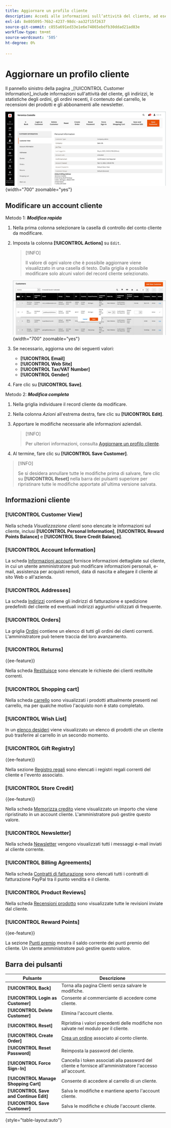 ```yaml
---
title: Aggiornare un profilo cliente
description: Accedi alle informazioni sull’attività del cliente, ad esempio quando ha effettuato l’ultimo accesso o uscita dal proprio account, e aggiorna il profilo del cliente.
exl-id: 8e805095-76b2-4237-98dc-aa32f15f2637
source-git-commit: c855a691ed33e1e6e74865ebdfb30ddad21ad83e
workflow-type: tm+mt
source-wordcount: '505'
ht-degree: 0%

---
```


# Aggiornare un profilo cliente

Il pannello sinistro della pagina _[!UICONTROL Customer Information]_include informazioni sull&#39;attività del cliente, gli indirizzi, le statistiche degli ordini, gli ordini recenti, il contenuto del carrello, le recensioni dei prodotti e gli abbonamenti alle newsletter.

![Profilo cliente](assets/cust-profile.png){width="700" zoomable="yes"}

## Modificare un account cliente

Metodo 1: **_Modifica rapida_**

1. Nella prima colonna selezionare la casella di controllo del conto cliente da modificare.

1. Imposta la colonna **[!UICONTROL Actions]** su `Edit`.

   >[!INFO]
   >
   >Il valore di ogni valore che è possibile aggiornare viene visualizzato in una casella di testo. Dalla griglia è possibile modificare solo alcuni valori del record cliente selezionato.

   ![Modifica rapida](assets/customers-grid-quick-edit.png){width="700" zoomable="yes"}

1. Se necessario, aggiorna uno dei seguenti valori:

   * **[!UICONTROL Email]**
   * **[!UICONTROL Web Site]**
   * **[!UICONTROL Tax/VAT Number]**
   * **[!UICONTROL Gender]**

1. Fare clic su **[!UICONTROL Save]**.

Metodo 2: **_Modifica completa_**

1. Nella griglia individuare il record cliente da modificare.

1. Nella colonna _Azioni_ all&#39;estrema destra, fare clic su **[!UICONTROL Edit]**.

1. Apportare le modifiche necessarie alle informazioni aziendali.

   >[!INFO]
   >
   >Per ulteriori informazioni, consulta [Aggiornare un profilo cliente](../customers/update-account.md).

1. Al termine, fare clic su **[!UICONTROL Save Customer]**.

>[!INFO]
>
>Se si desidera annullare tutte le modifiche prima di salvare, fare clic su **[!UICONTROL Reset]** nella barra dei pulsanti superiore per ripristinare tutte le modifiche apportate all&#39;ultima versione salvata.

## Informazioni cliente

### [!UICONTROL Customer View]

Nella scheda _Visualizzazione clienti_ sono elencate le informazioni sul cliente, inclusi **[!UICONTROL Personal Information]**, **[!UICONTROL Reward Points Balance]** e **[!UICONTROL Store Credit Balance]**.

### [!UICONTROL Account Information]

La scheda [Informazioni account](../customers/account-dashboard-account-information.md) fornisce informazioni dettagliate sul cliente, in cui un utente amministratore può modificare informazioni personali, e-mail, assistenza per acquisti remoti, data di nascita e allegare il cliente al sito Web o all&#39;azienda.

### [!UICONTROL Addresses]

La scheda [Indirizzi](../customers/account-dashboard-address-book.md) contiene gli indirizzi di fatturazione e spedizione predefiniti del cliente ed eventuali indirizzi aggiuntivi utilizzati di frequente.

### [!UICONTROL Orders]

La griglia [Ordini](../stores-purchase/orders.md) contiene un elenco di tutti gli ordini dei clienti correnti. L&#39;amministratore può tenere traccia del loro avanzamento.

### [!UICONTROL Returns]

{{ee-feature}}

Nella scheda [Restituisce](../stores-purchase/returns.md) sono elencate le richieste dei clienti restituite correnti.

### [!UICONTROL Shopping cart]

Nella scheda [carrello](../stores-purchase/cart.md) sono visualizzati i prodotti attualmente presenti nel carrello, ma per qualche motivo l&#39;acquisto non è stato completato.

### [!UICONTROL Wish List]

In un [elenco desideri](../stores-purchase/wishlists.md) viene visualizzato un elenco di prodotti che un cliente può trasferire al carrello in un secondo momento.

### [!UICONTROL Gift Registry]

{{ee-feature}}

Nella sezione [Registro regali](../merchandising-promotions/gift-registry-storefront.md) sono elencati i registri regali correnti del cliente e l&#39;evento associato.


### [!UICONTROL Store Credit]

{{ee-feature}}

Nella scheda [Memorizza credito](../customers/store-credit.md) viene visualizzato un importo che viene ripristinato in un account cliente. L&#39;amministratore può gestire questo valore.

### [!UICONTROL Newsletter]

Nella scheda [Newsletter](../merchandising-promotions/newsletters.md) vengono visualizzati tutti i messaggi e-mail inviati al cliente corrente.

### [!UICONTROL Billing Agreements]

Nella scheda [Contratti di fatturazione](../stores-purchase/paypal-billing-agreements.md) sono elencati tutti i contratti di fatturazione PayPal tra il punto vendita e il cliente.

### [!UICONTROL Product Reviews]

Nella scheda [Recensioni prodotto](../catalog/settings-advanced-product-reviews.md) sono visualizzate tutte le revisioni inviate dal cliente.

### [!UICONTROL Reward Points]

{{ee-feature}}

La sezione [Punti premio](../merchandising-promotions/rewards-loyalty.md) mostra il saldo corrente dei punti premio del cliente. Un utente amministratore può gestire questo valore.

## Barra dei pulsanti

| Pulsante | Descrizione |
|----------|--------------|
| **[!UICONTROL Back]** | Torna alla pagina Clienti senza salvare le modifiche. |
| **[!UICONTROL Login as Customer]** | Consente al commerciante di accedere come cliente. |
| **[!UICONTROL Delete Customer]** | Elimina l&#39;account cliente. |
| **[!UICONTROL Reset]** | Ripristina i valori precedenti delle modifiche non salvate nel modulo per il cliente. |
| **[!UICONTROL Create Order]** | [Crea un ordine](../stores-purchase/customer-account-create-order.md) associato al conto cliente. |
| **[!UICONTROL Reset Password]** | Reimposta la password del cliente. |
| **[!UICONTROL Force Sign-In]** | Cancella i token associati alla password del cliente e fornisce all&#39;amministratore l&#39;accesso all&#39;account. |
| **[!UICONTROL Manage Shopping Cart]** | Consente di accedere al carrello di un cliente. |
| **[!UICONTROL Save and Continue Edit]** | Salva le modifiche e mantiene aperto l&#39;account cliente. |
| **[!UICONTROL Save Customer]** | Salva le modifiche e chiude l&#39;account cliente. |

{style="table-layout:auto"}

